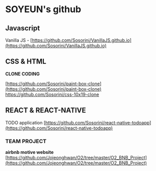 # SOYEUN's github

## Javascript

Vanilla JS - [https://github.com/Sosorini/VanillaJS.github.io](https://github.com/Sosorini/VanillaJS.github.io)

## CSS & HTML

**CLONE CODING**

[https://github.com/Sosorini/paint-box-clone](https://github.com/Sosorini/paint-box-clone)
https://github.com/Sosorini/css-10x19-clone

## REACT & REACT-NATIVE

TODO application [https://github.com/Sosorini/react-native-todoapp](https://github.com/Sosorini/react-native-todoapp)

### TEAM PROJECT

**airbnb motive website** [https://github.com/Jojeonghwan/O2/tree/master/O2_BNB_Project](https://github.com/Jojeonghwan/O2/tree/master/O2_BNB_Project)
